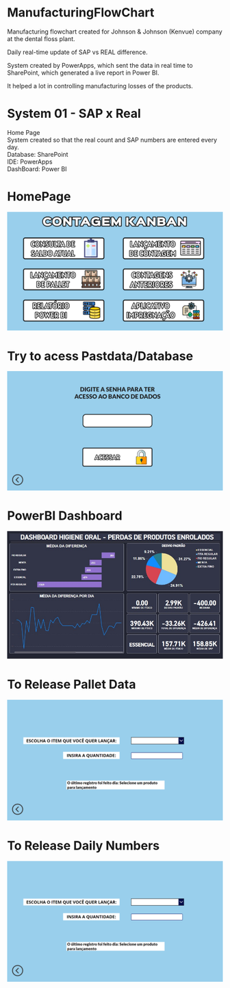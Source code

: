 # ManufacturingFlowChart

Manufacturing flowchart created for Johnson & Johnson (Kenvue) company at the dental floss plant.

Daily real-time update of SAP vs REAL difference.

System created by PowerApps, which sent the data in real time to SharePoint, which generated a live report in Power BI.

It helped a lot in controlling manufacturing losses of the products.

# System 01 - SAP x Real

Home Page <br>
System created so that the real count and SAP numbers are entered every day. <br>
Database: SharePoint <br>
IDE: PowerApps <br>
DashBoard: Power BI <br>

# HomePage
![homepage](Captura%20de%20tela%202024-04-22%20152251.png) <br>

# Try to acess Pastdata/Database
![tryacessdatabase](Captura%20de%20tela%202024-04-22%20152401.png) <br>

# PowerBI Dashboard
![powerbidashboard](powerbidashboard.jpg) <br>

# To Release Pallet Data
![powerbidashboard](Captura%20de%20tela%202024-04-22%20152315.png) <br>

# To Release Daily Numbers
![lancamento](Captura%20de%20tela%202024-04-22%20152315.png) <br>


